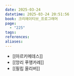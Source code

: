 ```yaml
---
date: 2025-03-24
datetime: 2025-03-24 20:51:56
book: 크리에이티브_프로그래머
page:
  - "225"
tags: 
references: 
aliases:
---
```

- [[아르키메데스]]
- [[앙리 푸앵카레]]
- [[필립 올리버]]
